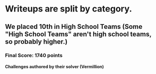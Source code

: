 # Writeups are split by category.
## We placed 10th in High School Teams (Some "High School Teams" aren't high school teams, so probably higher.)
### Final Score: 1740 points
#### Challenges authored by their solver (Vermillion)
